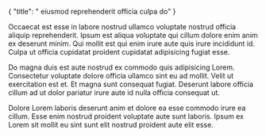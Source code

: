 {
  "title": " eiusmod reprehenderit officia culpa do"
}

Occaecat est esse in labore nostrud ullamco voluptate nostrud officia aliquip reprehenderit. Ipsum est aliqua voluptate qui cillum dolore enim anim ex deserunt minim. Qui mollit est qui enim irure aute quis irure incididunt id. Culpa ut officia cupidatat proident cupidatat adipisicing fugiat esse.

Do magna duis est aute nostrud ex commodo quis adipisicing Lorem. Consectetur voluptate dolore officia ullamco sint eu ad mollit. Velit ut exercitation est et. Et magna sunt consequat fugiat. Deserunt labore officia cillum ad ut dolor pariatur irure aute id nulla officia consequat ut.

Dolore Lorem laboris deserunt anim et dolore ea esse commodo irure ea cillum. Esse enim nostrud proident voluptate aute sunt laboris. Ipsum ex Lorem sit mollit eu sint sunt elit nostrud proident aute elit esse.